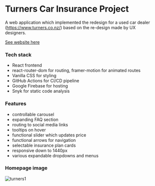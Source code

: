 

# Turners Car Insurance Project

A web application which implemented the redesign for a used car dealer (https://www.turners.co.nz/) based on the re-design made by UX designers.

[See website here](https://turners-car-insurance.web.app/)

### Tech stack

- React frontend
- react-router-dom for routing, framer-motion for animated routes
- Vanilla CSS for styling
- GitHub Actions for CI/CD pipeline
- Google Firebase for hosting 
- Snyk for static code analysis 

### Features

- controllable carousel 
- expanding FAQ section
- routing to social media links
- tooltips on hover
- functional slider which updates price
- functional arrows for navigation
- selectable insurance plan cards
- responsive down to 1440px
- various expandable dropdowns and menus

### Homepage image
![turners1](https://user-images.githubusercontent.com/80297497/173236210-ad056621-1730-4231-8646-7a17131b7d57.PNG)

